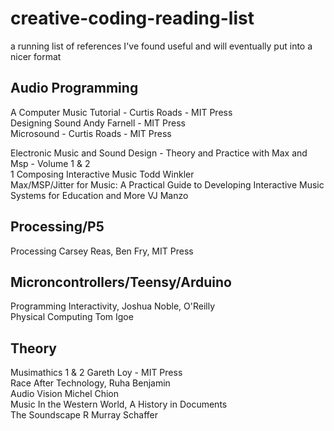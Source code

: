 # creative-coding-reading-list
a running list of references I've found useful and will eventually put into a nicer format


## Audio Programming
A Computer Music Tutorial - Curtis Roads - MIT Press  
Designing Sound Andy Farnell - MIT Press  
Microsound - Curtis Roads - MIT Press  
  
Electronic Music and Sound Design - Theory and Practice with Max and Msp - Volume 1 & 2  
1 
Composing Interactive Music  Todd Winkler  
Max/MSP/Jitter for Music: A Practical Guide to Developing Interactive Music Systems for Education and More VJ Manzo  

## Processing/P5
Processing Carsey Reas, Ben Fry, MIT Press

## Microncontrollers/Teensy/Arduino
Programming Interactivity, Joshua Noble, O'Reilly  
Physical Computing Tom Igoe


## Theory
Musimathics 1 & 2 Gareth Loy - MIT Press  
Race After Technology, Ruha Benjamin  
Audio Vision Michel Chion  
Music In the Western World, A History in Documents  
The Soundscape R Murray Schaffer  
